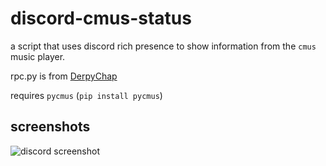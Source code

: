 # discord-cmus-status
a script that uses discord rich presence to show information from the `cmus` music player.

rpc.py is from [DerpyChap](https://github.com/DerpyChap/PyDiscordRPC)

requires `pycmus` (`pip install pycmus`)

## screenshots
![discord screenshot](https://luke.is-not.cool/2dq86.png)
